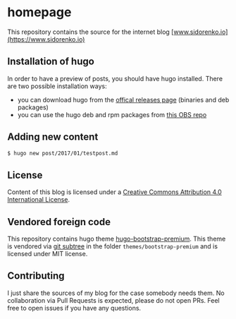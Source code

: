 # homepage

This repository contains the source for the internet blog [www.sidorenko.io](https://www.sidorenko.io)

## Installation of hugo

In order to have a preview of posts, you should have hugo installed. There are two possible installation ways:

- you can download hugo from the [offical releases page](https://github.com/spf13/hugo/releases) (binaries and deb packages)
- you can use the hugo deb and rpm packages from [this OBS repo](https://software.opensuse.org//download.html?project=home%3Aartem_sidorenko&package=hugo)

## Adding new content

```bash
$ hugo new post/2017/01/testpost.md
```

## License

Content of this blog is licensed under a [Creative Commons Attribution 4.0 International License](http://creativecommons.org/licenses/by/4.0/).

## Vendored foreign code

This repository contains hugo theme [hugo-bootstrap-premium](https://github.com/appernetic/hugo-bootstrap-premium/). This theme is vendored via [git subtree](https://www.atlassian.com/blog/git/alternatives-to-git-submodule-git-subtree) in the folder `themes/bootstrap-premium` and is licensed under MIT license.

## Contributing

I just share the sources of my blog for the case somebody needs them. No collaboration via Pull Requests is expected, please do not open PRs. Feel free to open issues if you have any questions.
